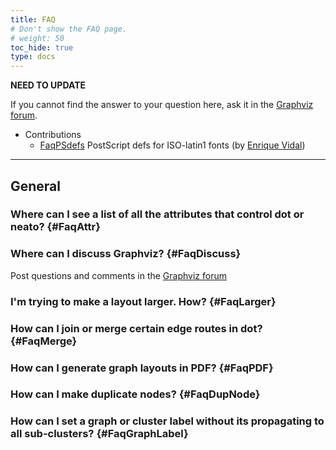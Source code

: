 ```yaml
---
title: FAQ
# Don't show the FAQ page.
# weight: 50
toc_hide: true
type: docs
---
```


**NEED TO UPDATE**

If you cannot find the answer to your question here, ask it in the [Graphviz forum](https://forum.graphviz.org).

* Contributions
  * [FaqPSdefs](/documentation/html/isofonts.txt) PostScript defs for ISO-latin1 fonts (by [Enrique Vidal](mailto:evidal@iti.upv.es))

---

## General

### Where can I see a list of all the attributes that control dot or neato? {#FaqAttr}

### Where can I discuss Graphviz? {#FaqDiscuss}

Post questions and comments in the [Graphviz forum](https://forum.graphviz.org)

### I'm trying to make a layout larger. How? {#FaqLarger}

### How can I join or merge certain edge routes in dot? {#FaqMerge}

### How can I generate graph layouts in PDF? {#FaqPDF}

### How can I make duplicate nodes? {#FaqDupNode}

### How can I set a graph or cluster label without its propagating to all sub-clusters? {#FaqGraphLabel}

